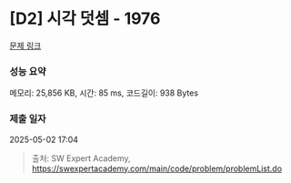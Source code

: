 # [D2] 시각 덧셈 - 1976 

[문제 링크](https://swexpertacademy.com/main/code/problem/problemDetail.do?contestProbId=AV5PttaaAZIDFAUq) 

### 성능 요약

메모리: 25,856 KB, 시간: 85 ms, 코드길이: 938 Bytes

### 제출 일자

2025-05-02 17:04



> 출처: SW Expert Academy, https://swexpertacademy.com/main/code/problem/problemList.do